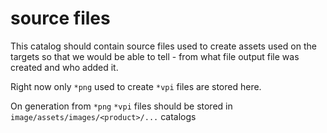 # source files

This catalog should contain source files used to create assets used on the targets
so that we would be able to tell - from what file output file was created and who added it.

Right now only `*png` used to create `*vpi` files are stored here.

On generation from `*png` `*vpi` files should be stored in `image/assets/images/<product>/...` catalogs
